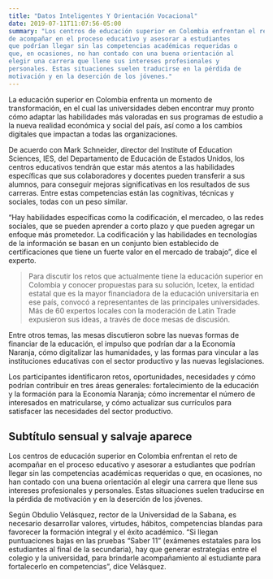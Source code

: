 ```yaml
---
title: "Datos Inteligentes Y Orientación Vocacional"
date: 2019-07-11T11:07:56-05:00
summary: "Los centros de educación superior en Colombia enfrentan el reto
de acompañar en el proceso educativo y asesorar a estudiantes
que podrían llegar sin las competencias académicas requeridas o
que, en ocasiones, no han contado con una buena orientación al
elegir una carrera que llene sus intereses profesionales y
personales. Estas situaciones suelen traducirse en la pérdida de
motivación y en la deserción de los jóvenes."
---
```


La educación superior en Colombia enfrenta un momento de transformación, en el cual las universidades deben encontrar muy pronto cómo adaptar las habilidades más valoradas en sus programas de estudio a la nueva realidad económica y social del país, así como a los cambios digitales que impactan a todas las organizaciones.

De acuerdo con Mark Schneider, director del Institute of Education Sciences, IES, del Departamento de Educación de Estados Unidos, los centros educativos tendrán que estar más atentos a las habilidades específicas que sus colaboradores y docentes pueden transferir a sus alumnos, para conseguir mejoras significativas en los resultados de sus carreras. Entre estas competencias están las cognitivas, técnicas y sociales, todas con un peso similar.

“Hay habilidades específicas como la codificación, el mercadeo, o las redes sociales, que se pueden aprender a corto plazo y que pueden agregar un enfoque más prometedor. La codificación y las habilidades en tecnologías de la información se basan en un conjunto bien establecido de certificaciones que tiene un fuerte valor en el mercado de trabajo”, dice el experto.

> Para discutir los retos que actualmente tiene la educación superior en Colombia y conocer propuestas para su solución, Icetex, la entidad estatal que es la mayor financiadora de la educación universitaria en ese país, convocó a representantes de las principales universidades. Más de 60 expertos locales con la moderación de Latin Trade expusieron sus ideas, a través de doce mesas de discusión.

Entre otros temas, las mesas discutieron sobre las nuevas formas de financiar de la educación, el impulso que podrían dar a la Economía Naranja, cómo digitalizar las humanidades, y las formas para vincular a las instituciones educativas con el sector productivo y las nuevas legislaciones.

Los participantes identificaron retos, oportunidades, necesidades y cómo podrían contribuir en tres áreas generales: fortalecimiento de la educación y la formación para la Economía Naranja; cómo incrementar el número de interesados en matricularse, y cómo actualizar sus currículos para satisfacer las necesidades del sector productivo.

## Subtítulo sensual y salvaje aparece

Los centros de educación superior en Colombia enfrentan el reto de acompañar en el proceso educativo y asesorar a estudiantes que podrían llegar sin las competencias académicas requeridas o que, en ocasiones, no han contado con una buena orientación al elegir una carrera que llene sus intereses profesionales y personales. Estas situaciones suelen traducirse en la pérdida de motivación y en la deserción de los jóvenes.

Según Obdulio Velásquez, rector de la Universidad de la Sabana, es necesario desarrollar valores, virtudes, hábitos, competencias blandas para favorecer la formación integral y el éxito académico. “Si llegan puntuaciones bajas en las pruebas “Saber 11” (exámenes estatales para los estudiantes al final de la secundaria), hay que generar estrategias entre el colegio y la universidad, para brindarle acompañamiento al estudiante para fortalecerlo en competencias”, dice Velásquez.